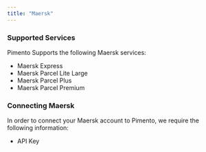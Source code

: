 ```yaml
---
title: "Maersk"
---
```


### Supported Services

Pimento Supports the following Maersk services:

- Maersk Express
- Maersk Parcel Lite Large
- Maersk Parcel Plus
- Maersk Parcel Premium

### Connecting Maersk

In order to connect your Maersk account to Pimento, we require the following information:

- API Key
